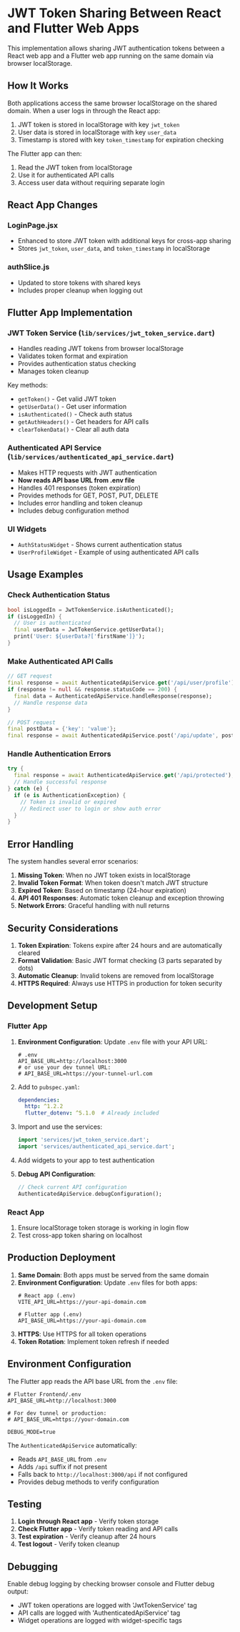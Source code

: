 # JWT Token Sharing Between React and Flutter Web Apps

This implementation allows sharing JWT authentication tokens between a React web app and a Flutter web app running on the same domain via browser localStorage.

## How It Works

Both applications access the same browser localStorage on the shared domain. When a user logs in through the React app:
1. JWT token is stored in localStorage with key `jwt_token`
2. User data is stored in localStorage with key `user_data`
3. Timestamp is stored with key `token_timestamp` for expiration checking

The Flutter app can then:
1. Read the JWT token from localStorage
2. Use it for authenticated API calls
3. Access user data without requiring separate login

## React App Changes

### LoginPage.jsx
- Enhanced to store JWT token with additional keys for cross-app sharing
- Stores `jwt_token`, `user_data`, and `token_timestamp` in localStorage

### authSlice.js
- Updated to store tokens with shared keys
- Includes proper cleanup when logging out

## Flutter App Implementation

### JWT Token Service (`lib/services/jwt_token_service.dart`)
- Handles reading JWT tokens from browser localStorage
- Validates token format and expiration
- Provides authentication status checking
- Manages token cleanup

Key methods:
- `getToken()` - Get valid JWT token
- `getUserData()` - Get user information
- `isAuthenticated()` - Check auth status
- `getAuthHeaders()` - Get headers for API calls
- `clearTokenData()` - Clear all auth data

### Authenticated API Service (`lib/services/authenticated_api_service.dart`)
- Makes HTTP requests with JWT authentication
- **Now reads API base URL from .env file**
- Handles 401 responses (token expiration)
- Provides methods for GET, POST, PUT, DELETE
- Includes error handling and token cleanup
- Includes debug configuration method

### UI Widgets
- `AuthStatusWidget` - Shows current authentication status
- `UserProfileWidget` - Example of using authenticated API calls

## Usage Examples

### Check Authentication Status
```dart
bool isLoggedIn = JwtTokenService.isAuthenticated();
if (isLoggedIn) {
  // User is authenticated
  final userData = JwtTokenService.getUserData();
  print('User: ${userData?['firstName']}');
}
```

### Make Authenticated API Calls
```dart
// GET request
final response = await AuthenticatedApiService.get('/api/user/profile');
if (response != null && response.statusCode == 200) {
  final data = AuthenticatedApiService.handleResponse(response);
  // Handle response data
}

// POST request
final postData = {'key': 'value'};
final response = await AuthenticatedApiService.post('/api/update', postData);
```

### Handle Authentication Errors
```dart
try {
  final response = await AuthenticatedApiService.get('/api/protected');
  // Handle successful response
} catch (e) {
  if (e is AuthenticationException) {
    // Token is invalid or expired
    // Redirect user to login or show auth error
  }
}
```

## Error Handling

The system handles several error scenarios:

1. **Missing Token**: When no JWT token exists in localStorage
2. **Invalid Token Format**: When token doesn't match JWT structure
3. **Expired Token**: Based on timestamp (24-hour expiration)
4. **API 401 Responses**: Automatic token cleanup and exception throwing
5. **Network Errors**: Graceful handling with null returns

## Security Considerations

1. **Token Expiration**: Tokens expire after 24 hours and are automatically cleared
2. **Format Validation**: Basic JWT format checking (3 parts separated by dots)
3. **Automatic Cleanup**: Invalid tokens are removed from localStorage
4. **HTTPS Required**: Always use HTTPS in production for token security

## Development Setup

### Flutter App
1. **Environment Configuration**: Update `.env` file with your API URL:
   ```
   # .env
   API_BASE_URL=http://localhost:3000
   # or use your dev tunnel URL:
   # API_BASE_URL=https://your-tunnel-url.com
   ```

2. Add to `pubspec.yaml`:
   ```yaml
   dependencies:
     http: ^1.2.2
     flutter_dotenv: ^5.1.0  # Already included
   ```

3. Import and use the services:
   ```dart
   import 'services/jwt_token_service.dart';
   import 'services/authenticated_api_service.dart';
   ```

4. Add widgets to your app to test authentication

5. **Debug API Configuration**:
   ```dart
   // Check current API configuration
   AuthenticatedApiService.debugConfiguration();
   ```

### React App
1. Ensure localStorage token storage is working in login flow
2. Test cross-app token sharing on localhost

## Production Deployment

1. **Same Domain**: Both apps must be served from the same domain
2. **Environment Configuration**: Update `.env` files for both apps:
   ```
   # React app (.env)
   VITE_API_URL=https://your-api-domain.com
   
   # Flutter app (.env) 
   API_BASE_URL=https://your-api-domain.com
   ```
3. **HTTPS**: Use HTTPS for all token operations
4. **Token Rotation**: Implement token refresh if needed

## Environment Configuration

The Flutter app reads the API base URL from the `.env` file:

```
# Flutter Frontend/.env
API_BASE_URL=http://localhost:3000

# For dev tunnel or production:
# API_BASE_URL=https://your-domain.com

DEBUG_MODE=true
```

The `AuthenticatedApiService` automatically:
- Reads `API_BASE_URL` from `.env`
- Adds `/api` suffix if not present
- Falls back to `http://localhost:3000/api` if not configured
- Provides debug methods to verify configuration

## Testing

1. **Login through React app** - Verify token storage
2. **Check Flutter app** - Verify token reading and API calls
3. **Test expiration** - Verify cleanup after 24 hours
4. **Test logout** - Verify token cleanup

## Debugging

Enable debug logging by checking browser console and Flutter debug output:
- JWT token operations are logged with 'JwtTokenService' tag
- API calls are logged with 'AuthenticatedApiService' tag
- Widget operations are logged with widget-specific tags
